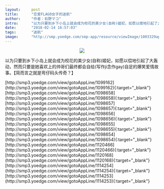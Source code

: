 ```yaml
---
layout:     post
title:      "恋爱FLAG0女子的迷航"
author:     "作者：右野マコ"
intro:      "以为只要到乡下小岛上就会成为校花的美少女(自称)姬妃，如愿以偿地引起了大轰动，然而只要是她喜欢上的帅哥们最终都会自给(写作ji念作gay)自足的爆笑爱情故事。【简而言之就是弯仔码头传奇？】"
date:       "2018-02-14 16:57:03"
tags:       "迷航"
image:      "http://smp.yoedge.com/smp-app/resource/viewImage/1003329appline.png"
---
```

<div style="text-align: center">
<p><img src="http://smp.yoedge.com/smp-app/resource/viewImage/1003329appline.png"/></p>
</div>
<p class="post-meta">
<span>以为只要到乡下小岛上就会成为校花的美少女(自称)姬妃，如愿以偿地引起了大轰动，然而只要是她喜欢上的帅哥们最终都会自给(写作ji念作gay)自足的爆笑爱情故事。【简而言之就是弯仔码头传奇？】</span>
</p>
[http://smp3.yoedge.com/view/gotoAppLine/1099162](http://smp3.yoedge.com/view/gotoAppLine/1099162){:target="_blank"}
[http://smp3.yoedge.com/view/gotoAppLine/1098658](http://smp3.yoedge.com/view/gotoAppLine/1098658){:target="_blank"}
[http://smp3.yoedge.com/view/gotoAppLine/1098657](http://smp3.yoedge.com/view/gotoAppLine/1098657){:target="_blank"}
[http://smp3.yoedge.com/view/gotoAppLine/1098656](http://smp3.yoedge.com/view/gotoAppLine/1098656){:target="_blank"}
[http://smp3.yoedge.com/view/gotoAppLine/1098655](http://smp3.yoedge.com/view/gotoAppLine/1098655){:target="_blank"}
[http://smp3.yoedge.com/view/gotoAppLine/1098654](http://smp3.yoedge.com/view/gotoAppLine/1098654){:target="_blank"}
[http://smp3.yoedge.com/view/gotoAppLine/1120466](http://smp3.yoedge.com/view/gotoAppLine/1120466){:target="_blank"}
[http://smp3.yoedge.com/view/gotoAppLine/1120168](http://smp3.yoedge.com/view/gotoAppLine/1120168){:target="_blank"}
[http://smp3.yoedge.com/view/gotoAppLine/1114254](http://smp3.yoedge.com/view/gotoAppLine/1114254){:target="_blank"}
[http://smp3.yoedge.com/view/gotoAppLine/1114253](http://smp3.yoedge.com/view/gotoAppLine/1114253){:target="_blank"}


